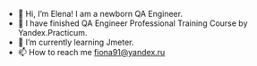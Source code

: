 - 👋 Hi, I’m Elena! I am a newborn QA Engineer. 
- 👀 I have finished QA Engineer Professional Training Course by Yandex.Practicum.
- 🌱 I’m currently learning Jmeter.
- 📫 How to reach me fiona91@yandex.ru

<!---
ShapovalovaEV/ShapovalovaEV is a ✨ special ✨ repository because its `README.md` (this file) appears on your GitHub profile.
You can click the Preview link to take a look at your changes.
--->
